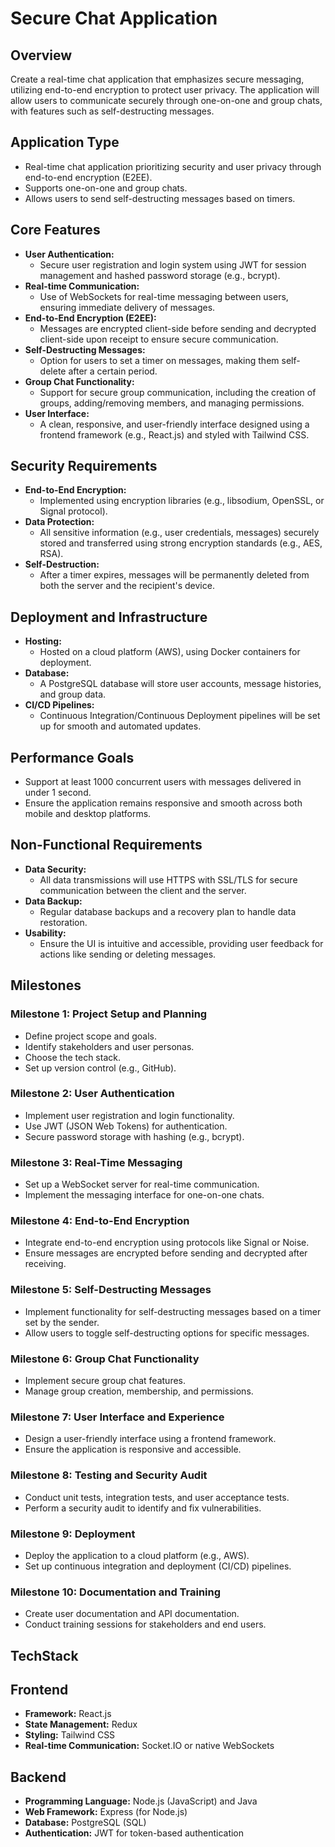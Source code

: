 # Secure Chat Application

## Overview
Create a real-time chat application that emphasizes secure messaging, utilizing end-to-end encryption to protect user privacy. The application will allow users to communicate securely through one-on-one and group chats, with features such as self-destructing messages.

## Application Type
- Real-time chat application prioritizing security and user privacy through end-to-end encryption (E2EE).
- Supports one-on-one and group chats.
- Allows users to send self-destructing messages based on timers.

## Core Features
- **User Authentication:** 
  - Secure user registration and login system using JWT for session management and hashed password storage (e.g., bcrypt).
- **Real-time Communication:** 
  - Use of WebSockets for real-time messaging between users, ensuring immediate delivery of messages.
- **End-to-End Encryption (E2EE):** 
  - Messages are encrypted client-side before sending and decrypted client-side upon receipt to ensure secure communication.
- **Self-Destructing Messages:** 
  - Option for users to set a timer on messages, making them self-delete after a certain period.
- **Group Chat Functionality:** 
  - Support for secure group communication, including the creation of groups, adding/removing members, and managing permissions.
- **User Interface:** 
  - A clean, responsive, and user-friendly interface designed using a frontend framework (e.g., React.js) and styled with Tailwind CSS.

## Security Requirements
- **End-to-End Encryption:** 
  - Implemented using encryption libraries (e.g., libsodium, OpenSSL, or Signal protocol).
- **Data Protection:** 
  - All sensitive information (e.g., user credentials, messages) securely stored and transferred using strong encryption standards (e.g., AES, RSA).
- **Self-Destruction:** 
  - After a timer expires, messages will be permanently deleted from both the server and the recipient's device.

## Deployment and Infrastructure
- **Hosting:** 
  - Hosted on a cloud platform (AWS), using Docker containers for deployment.
- **Database:** 
  - A PostgreSQL database will store user accounts, message histories, and group data.
- **CI/CD Pipelines:** 
  - Continuous Integration/Continuous Deployment pipelines will be set up for smooth and automated updates.

## Performance Goals
- Support at least 1000 concurrent users with messages delivered in under 1 second.
- Ensure the application remains responsive and smooth across both mobile and desktop platforms.

## Non-Functional Requirements
- **Data Security:** 
  - All data transmissions will use HTTPS with SSL/TLS for secure communication between the client and the server.
- **Data Backup:** 
  - Regular database backups and a recovery plan to handle data restoration.
- **Usability:** 
  - Ensure the UI is intuitive and accessible, providing user feedback for actions like sending or deleting messages.

## Milestones

### Milestone 1: Project Setup and Planning
- Define project scope and goals.
- Identify stakeholders and user personas.
- Choose the tech stack.
- Set up version control (e.g., GitHub).

### Milestone 2: User Authentication
- Implement user registration and login functionality.
- Use JWT (JSON Web Tokens) for authentication.
- Secure password storage with hashing (e.g., bcrypt).

### Milestone 3: Real-Time Messaging
- Set up a WebSocket server for real-time communication.
- Implement the messaging interface for one-on-one chats.

### Milestone 4: End-to-End Encryption
- Integrate end-to-end encryption using protocols like Signal or Noise.
- Ensure messages are encrypted before sending and decrypted after receiving.

### Milestone 5: Self-Destructing Messages
- Implement functionality for self-destructing messages based on a timer set by the sender.
- Allow users to toggle self-destructing options for specific messages.

### Milestone 6: Group Chat Functionality
- Implement secure group chat features.
- Manage group creation, membership, and permissions.

### Milestone 7: User Interface and Experience
- Design a user-friendly interface using a frontend framework.
- Ensure the application is responsive and accessible.

### Milestone 8: Testing and Security Audit
- Conduct unit tests, integration tests, and user acceptance tests.
- Perform a security audit to identify and fix vulnerabilities.

### Milestone 9: Deployment
- Deploy the application to a cloud platform (e.g., AWS).
- Set up continuous integration and deployment (CI/CD) pipelines.

### Milestone 10: Documentation and Training
- Create user documentation and API documentation.
- Conduct training sessions for stakeholders and end users.

## TechStack
## Frontend
- **Framework:** React.js
- **State Management:** Redux
- **Styling:** Tailwind CSS
- **Real-time Communication:** Socket.IO or native WebSockets
## Backend
- **Programming Language:** Node.js (JavaScript) and Java
- **Web Framework:** Express (for Node.js)
- **Database:** PostgreSQL (SQL)
- **Authentication:** JWT for token-based authentication

